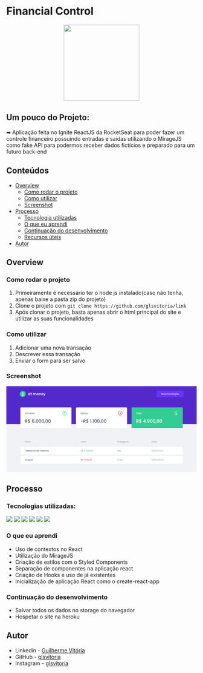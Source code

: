 # Financial Control
<p align="center">
  <img src="https://img.icons8.com/plasticine/2x/circled-play.png" width="200px" height="200px"/></p>
<p align="center">

## Um pouco do Projeto:

➡ Aplicação feita no Ignite ReactJS da RocketSeat para poder fazer um controle financeiro possuindo entradas e saídas utilizando o MirageJS como fake API para podermos receber dados fictícios e preparado para um futuro back-end

## Conteúdos

- [Overview](#overview)
  - [Como rodar o projeto](#como-rodar-o-projeto)
  - [Como utilizar](#como-utilizar-o-projeto)
  - [Screenshot](#screenshot)
- [Processo](#processo)
  - [Tecnologia utilizadas](#tecnologias-utilizadas)
  - [O que eu aprendi](#oque-eu-aprendi)
  - [Continuação do desenvolvimento](#continuacao-do-desenvolvimento)
  - [Recursos úteis](#recursos-uteis)
- [Autor](#autor)

## Overview

### Como rodar o projeto

 1. Primeiramente é necessário ter o node js instalado(caso não tenha, apenas baixe a pasta zip do projeto) 
 2. Clone o projeto com `git clone https://github.com/glsvitoria/link`
 3. Após clonar o projeto, basta apenas abrir o html principal do site e utilizar as suas funcionalidades

### Como utilizar

 1. Adicionar uma nova transação
 2. Descrever essa transação
 3. Enviar o form para ser salvo

### Screenshot
![](./public/Screenshot.PNG)

## Processo

### Tecnologias utilizadas:

[<img src="https://img.shields.io/badge/HTML5-E34F26?style=for-the-badge&logo=html5&logoColor=white" />](https://github.com/glsvitoria)
[<img src="https://img.shields.io/badge/Sass-CC6699?style=for-the-badge&logo=sass&logoColor=white" />](https://github.com/glsvitoria)
[<img src="https://img.shields.io/badge/JavaScript-323330?style=for-the-badge&logo=javascript&logoColor=F7DF1E" />](https://github.com/glsvitoria)
[<img src="https://img.shields.io/badge/React-20232A?style=for-the-badge&logo=react&logoColor=61DAFB" />](https://github.com/glsvitoria)
[<img src="https://img.shields.io/badge/styled--components-DB7093?style=for-the-badge&logo=styled-components&logoColor=white" />](https://github.com/glsvitoria)
[<img src="https://img.shields.io/badge/TypeScript-007ACC?style=for-the-badge&logo=typescript&logoColor=white" />](https://github.com/glsvitoria)

### O que eu aprendi
 - Uso de contextos no React
 - Utilização do MirageJS
 - Criação de estilos com o Styled Components
 - Separação de componentes na aplicação react
 - Criação de Hooks e uso de já existentes
 - Inicialização de aplicação React como o create-react-app

### Continuação do desenvolvimento
 - Salvar todos os dados no storage do navegador
 - Hospetar o site na heroku

## Autor
- Linkedin - [Guilherme Vitória](https://www.linkedin.com/in/glsvitoria/)
- GitHub - [glsvitoria](https://github.com/glsvitoria)
- Instagram - [glsvitoria](https://www.instagram.com/glsvitoria/)
